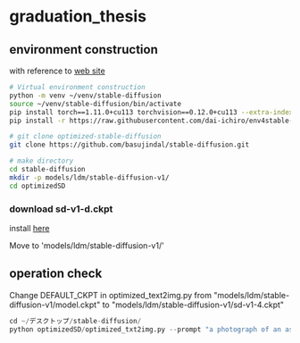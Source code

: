 # graduation_thesis

## environment construction

with reference to [web site](https://touch-sp.hatenablog.com/entry/2022/10/11/145610)
```bash
# Virtual environment construction
python -m venv ~/venv/stable-diffusion
source ~/venv/stable-diffusion/bin/activate
pip install torch==1.11.0+cu113 torchvision==0.12.0+cu113 --extra-index-url https://download.pytorch.org/whl/cu113
pip install -r https://raw.githubusercontent.com/dai-ichiro/env4stable-diffusion/main/requirements4OptimizedSD.txt

# git clone optimized-stable-diffusion
git clone https://github.com/basujindal/stable-diffusion.git

# make directory
cd stable-diffusion
mkdir -p models/ldm/stable-diffusion-v1/
cd optimizedSD
```
### download sd-v1-d.ckpt
install [here](https://huggingface.co/CompVis/stable-diffusion-v-1-4-original)

Move to 'models/ldm/stable-diffusion-v1/'

## operation check

Change DEFAULT_CKPT in optimized_text2img.py from "models/ldm/stable-diffusion-v1/model.ckpt" to "models/ldm/stable-diffusion-v1/sd-v1-4.ckpt"
```python
cd ~/デスクトップ/stable-diffusion/
python optimizedSD/optimized_txt2img.py --prompt "a photograph of an astronaut riding a horse"
```